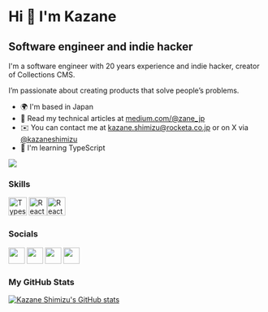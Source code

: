 Hi 👋 I'm Kazane
===========================

Software engineer and indie hacker
----------------------

I'm a software engineer with 20 years experience and indie hacker, creator of Collections CMS.

I’m passionate about creating products that solve people’s problems.

* 🌍  I'm based in Japan
* 📝  Read my technical articles at [medium.com/@zane_jp](https://medium.com/@zane_jp)
* ✉️  You can contact me at [kazane.shimizu@rocketa.co.jp](mailto:kazane.shimizu@rocketa.co.jp) or on X via [@kazaneshimizu](https://x.com/zane_jpn)
* 🧠  I'm learning TypeScript

<a href="https://www.github.com/kazaneshimizu" target="_blank" rel="noreferrer"><img
src="https://img.shields.io/github/followers/kazaneshimizu?logo=github&style=for-the-badge&color=0891b2&labelColor=1c1917" /></a>

### Skills

<p align="left">
<a href="https://www.typescriptlang.org/" target="_blank" rel="noreferrer"><img src="https://raw.githubusercontent.com/danielcranney/readme-generator/main/public/icons/skills/typescript-colored.svg" width="36" height="36" alt="Typescript" /></a>
<a href="https://reactjs.org/" target="_blank" rel="noreferrer"><img src="https://raw.githubusercontent.com/danielcranney/readme-generator/main/public/icons/skills/react-colored.svg" width="36" height="36" alt="React" /></a><a href="https://nodejs.org/" target="_blank" rel="noreferrer"><img src="https://raw.githubusercontent.com/danielcranney/readme-generator/main/public/icons/skills/nodejs-colored.svg" width="36" height="36" alt="React" /></a>
</p>

### Socials

<p align="left"> <a href="https://medium.com/@zane_jp" target="_blank" rel="noreferrer"><img src="https://raw.githubusercontent.com/danielcranney/readme-generator/main/public/icons/socials/medium.svg" width="32" height="32" /></a> <a href="https://www.dev.to/zane_jp" target="_blank" rel="noreferrer"><img src="https://raw.githubusercontent.com/danielcranney/readme-generator/main/public/icons/socials/devdotto.svg" width="32" height="32" /></a> <a href="https://www.github.com/kazaneshimizu" target="_blank" rel="noreferrer"><img src="https://raw.githubusercontent.com/danielcranney/readme-generator/main/public/icons/socials/github.svg" width="32" height="32" /></a> <a href="https://x.com/zane_jpn" target="_blank" rel="noreferrer"><img src="https://raw.githubusercontent.com/danielcranney/readme-generator/main/public/icons/socials/twitter.svg" width="32" height="32" /></a> </p>

### My GitHub Stats

<a href="http://www.github.com/kazaneshimizu"><img src="https://github-readme-stats.vercel.app/api?username=kazaneshimizu&show_icons=true&hide=&count_private=true&title_color=0891b2&text_color=ffffff&icon_color=0891b2&bg_color=1c1917&hide_border=true&show_icons=true" alt="Kazane Shimizu's GitHub stats" /></a>
